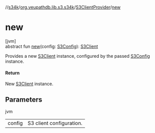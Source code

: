 //[s34k](../../../index.md)/[org.veupathdb.lib.s3.s34k](../index.md)/[S3ClientProvider](index.md)/[new](new.md)

# new

[jvm]\
abstract fun [new](new.md)(config: [S3Config](../-s3-config/index.md)): [S3Client](../-s3-client/index.md)

Provides a new [S3Client](../-s3-client/index.md) instance, configured by the passed [S3Config](../-s3-config/index.md) instance.

#### Return

New [S3Client](../-s3-client/index.md) instance.

## Parameters

jvm

| | |
|---|---|
| config | S3 client configuration. |
